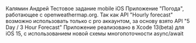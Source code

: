 Калямин Андрей
Тестовое задание mobile iOS
Приложение "Погода", работающее с openweathermap.org. Так как API "Hourly forecast" возможно использовать только с pro аккаунтом, за основу взято API "5 Day / 3 Hour Forecast"
Приложение реализовано в Xcode 13(beta) для iOS 15, с использованием новой схемы многопоточности async/await
